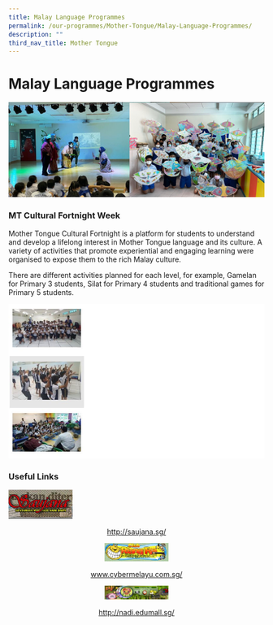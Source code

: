 ```yaml
---
title: Malay Language Programmes
permalink: /our-programmes/Mother-Tongue/Malay-Language-Programmes/
description: ""
third_nav_title: Mother Tongue
---
```

# **Malay Language Programmes**

![](/images/Info%20Pic/ml.png)



### MT Cultural Fortnight Week

Mother Tongue Cultural Fortnight is a platform for students to understand and develop a lifelong interest in Mother Tongue language and its culture. A variety of activities that promote experiential and engaging learning were organised to expose them to the rich Malay culture.

There are different activities planned for each level, for example, Gamelan for Primary 3 students, Silat for Primary 4 students and traditional games for Primary 5 students.

![](/images/malayprogramme.jpg)

### Useful Links

<img src="/images/Link1.jpg" 
     style="width:25%">
<center><a href="http://saujana.sg/">http://saujana.sg/</a>

<img src="/images/Link2.jpg" 
     style="width:25%">
<center><a href="www.cybermelayu.com.sg/">www.cybermelayu.com.sg/</a>
	
<img src="/images/Link3.jpg" 
     style="width:25%">
<center><a href="http://nadi.edumall.sg/">http://nadi.edumall.sg/</a>